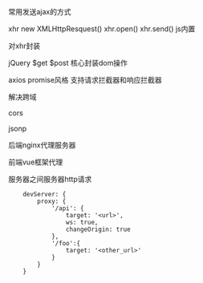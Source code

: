 常用发送ajax的方式

xhr    new XMLHttpResquest() xhr.open() xhr.send()  js内置

对xhr封装

jQuery $get $post  核心封装dom操作

axios promise风格 支持请求拦截器和响应拦截器



解决跨域

cors

jsonp 



后端nginx代理服务器

前端vue框架代理

服务器之间服务器http请求



```
    devServer: {
        proxy: {
            '/api': {
                target: '<url>',
                ws: true,
                changeOrigin: true
            },
            '/foo':{
                target: '<other_url>'
            }
        }
    }
```





